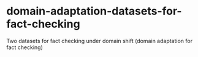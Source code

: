 # domain-adaptation-datasets-for-fact-checking
Two datasets for fact checking under domain shift (domain adaptation for fact checking)
